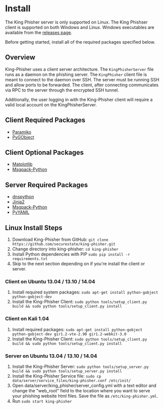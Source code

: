 # Install
The King Phisher server is only supported on Linux.  The King Phishser client is supported on both Windows and Linux. Windows executables are available from the [releases page](https://github.com/securestate/king-phisher/releases).

Before getting started, install all of the required packages specified below.

## Overview
King-Phisher uses a client server architecture.  The ```KingPhisherServer``` file runs as a daemon on the phishing server.  The ```KingPhisher``` client file is meant to connect to the daemon over SSH. The server must be running SSH and allow ports to be forwarded. The client, after connecting communicates via RPC to the server through the encrypted SSH tunnel.

Additionally, the user logging in with the King-Phisher client will require a valid local account on the KingPhisherServer.

## Client Required Packages
* [Paramiko](https://github.com/paramiko/paramiko)
* [PyGObject](https://wiki.gnome.org/PyGObject)

## Client Optional Packages
* [Matplotlib](http://matplotlib.org/)
* [Msgpack-Python](https://github.com/msgpack/msgpack-python)

## Server Required Packages
* [dnspython](http://www.dnspython.org/)
* [Jinja2](http://jinja.pocoo.org/)
* [Msgpack-Python](https://github.com/msgpack/msgpack-python)
* [PyYAML](http://pyyaml.org/)

## Linux Install Steps
1. Download King-Phisher from GitHub: ```git clone https://github.com/securestate/king-phisher.git```
1. Change directory into king-phisher: ```cd king-phisher```
1. Install Python dependencies with PIP ```sudo pip install -r requirements.txt```
1. Skip to the next section depending on if you're install the client or server.

### Client on Ubuntu 13.04 / 13.10 / 14.04
1. Install required system packages: ```sudo apt-get install python-gobject python-gobject-dev```
1. Install the King-Phisher Client: ```sudo python tools/setup_client.py build && sudo python tools/setup_client.py install```

### Client on Kali 1.04
1. Install required packages: ```sudo apt-get install python-gobject python-gobject-dev gir1.2-vte-2.90 gir1.2-webkit-3.0```
1. Install the King-Phisher Client: ```sudo python tools/setup_client.py build && sudo python tools/setup_client.py install```

### Server on Ubuntu 13.04 / 13.10 / 14.04
1. Install the King-Phisher Server: ```sudo python tools/setup_server.py build && sudo python tools/setup_server.py install```
1. Install the King-Phisher Service file: ```sudo cp data/server/service_files/king-phisher.conf /etc/init/```
1. Open data/server/king_phisher/server_config.yml with a text editor and change the "web_root" field to the location where you want to serve your phishing website html files. Save the file as ```/etc/king-phisher.yml```.
1. Run ```sudo start king-phisher```
